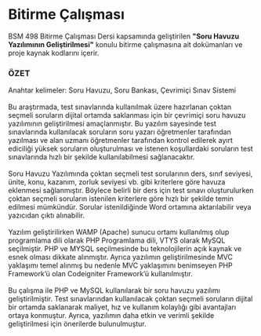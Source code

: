 # Bitirme Çalışması
BSM 498 Bitirme Çalışması Dersi kapsamında geliştirilen <b>"Soru Havuzu Yazılımının Geliştirilmesi"</b> konulu bitirme çalışmasına ait dokümanları ve proje kaynak kodlarını içerir. 
### ÖZET
Anahtar kelimeler: Soru Havuzu, Soru Bankası, Çevrimiçi Sınav Sistemi<br><br>
Bu araştırmada, test sınavlarında kullanılmak üzere hazırlanan çoktan seçmeli soruların dijital ortamda saklanması için bir çevrimiçi soru havuzu yazılımının geliştirilmesi amaçlanmıştır. Bu yazılım sayesinde test sınavlarında kullanılacak soruların soru yazarı öğretmenler tarafından yazılması ve alan uzmanı öğretmenler tarafından kontrol edilerek ayırt ediciliği yüksek soruların oluşturulması ve istenen koşullardaki soruların test sınavlarında hızlı bir şekilde kullanılabilmesi sağlanacaktır.<br><br>Soru Havuzu Yazılımında çoktan seçmeli test sorularının ders, sınıf seviyesi, ünite, konu, kazanım, zorluk seviyesi vb. gibi kriterlere göre havuza eklenmesi sağlanmıştır. Böylece belirli bir ders için test sınavı oluşturulurken çoktan seçmeli soruların istenilen kriterlere göre hızlı bir şekilde temin edilmesi mümkündür. Sorular istenildiğinde Word ortamına aktarılabilir veya yazıcıdan çıktı alınabilir.<br><br>Yazılım geliştirilirken WAMP (Apache) sunucu ortamı kullanılmış olup programlama dili olarak PHP Programlama dili, VTYS olarak MySQL seçilmiştir. PHP ve MYSQL seçilmesinde bu teknolojilerin açık kaynak ve esnek olması dikkate alınmıştır. Ayrıca yazılımın geliştirilmesinde MVC yaklaşımı temel alınmış bu nedenle MVC yaklaşımını benimseyen PHP Framework’ü olan Codeigniter Framework’ü kullanılmıştır.<br><br>Bu çalışma ile PHP ve MySQL kullanılarak bir soru havuzu yazılımı geliştirilmiştir. Test sınavlarından kullanılacak çoktan seçmeli soruların dijital bir ortamda saklanarak maliyet, hız ve kullanım kolaylığı gibi avantajları ortaya konmuştur. Ayrıca, yazılımın daha etkin ve verimli şekilde geliştirilmesi için önerilerde bulunulmuştur.
